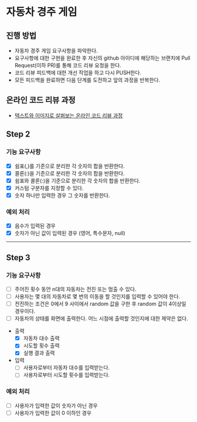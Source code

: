 # 자동차 경주 게임
## 진행 방법
* 자동차 경주 게임 요구사항을 파악한다.
* 요구사항에 대한 구현을 완료한 후 자신의 github 아이디에 해당하는 브랜치에 Pull Request(이하 PR)를 통해 코드 리뷰 요청을 한다.
* 코드 리뷰 피드백에 대한 개선 작업을 하고 다시 PUSH한다.
* 모든 피드백을 완료하면 다음 단계를 도전하고 앞의 과정을 반복한다.

## 온라인 코드 리뷰 과정
* [텍스트와 이미지로 살펴보는 온라인 코드 리뷰 과정](https://github.com/next-step/nextstep-docs/tree/master/codereview)

## Step 2
### 기능 요구사항
- [x] 쉼표(,)를 기준으로 분리한 각 숫자의 합을 반환한다.
- [x] 콜론(:)을 기준으로 분리한 각 숫자의 합을 반환한다. 
- [x] 쉼표와 콜론(:)을 기준으로 분리한 각 숫자의 합을 반환한다. 
- [x] 커스텀 구분자를 지정할 수 있다.
- [x] 숫자 하나만 입력한 경우 그 숫자를 반환한다. 

### 예외 처리 
- [x] 음수가 입력된 경우
- [x] 숫자가 아닌 값이 입력된 경우 (영어, 특수문자, null)

---
## Step 3
### 기능 요구사항
- [ ] 주어진 횟수 동안 n대의 자동차는 전진 또는 멈출 수 있다.
- [ ] 사용자는 몇 대의 자동차로 몇 번의 이동을 할 것인지를 입력할 수 있어야 한다.
- [ ] 전진하는 조건은 0에서 9 사이에서 random 값을 구한 후 random 값이 4이상일 경우이다.
- [ ] 자동차의 상태를 화면에 출력한다. 어느 시점에 출력할 것인지에 대한 제약은 없다.

- 출력 
  - [x] 자동차 대수 출력
  - [x] 시도할 횟수 출력
  - [x] 실행 결과 출력

- 입력
  - [ ] 사용자로부터 자동차 대수를 입력받는다.
  - [ ] 사용자로부터 시도할 횟수를 입력받는다.

### 예외 처리 
- [ ] 사용자가 입력한 값이 숫자가 아닌 경우
- [ ] 사용자가 입력한 값이 0 이하인 경우